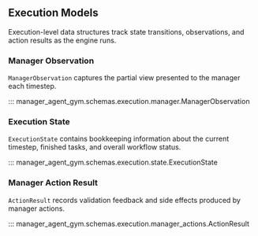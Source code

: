 ## Execution Models

Execution-level data structures track state transitions, observations, and action
results as the engine runs.

### Manager Observation

`ManagerObservation` captures the partial view presented to the manager each timestep.

::: manager_agent_gym.schemas.execution.manager.ManagerObservation

### Execution State

`ExecutionState` contains bookkeeping information about the current timestep, finished
tasks, and overall workflow status.

::: manager_agent_gym.schemas.execution.state.ExecutionState

### Manager Action Result

`ActionResult` records validation feedback and side effects produced by manager actions.

::: manager_agent_gym.schemas.execution.manager_actions.ActionResult


